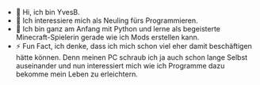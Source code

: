 - 👋 Hi, ich bin YvesB.
- 👀 Ich interessiere mich als Neuling fürs Programmieren.
- 🌱 Ich bin ganz am Anfang mit Python und lerne als begeisterte Minecraft-Spielerin gerade wie ich Mods erstellen kann.
- ⚡ Fun Fact, ich denke, dass ich mich schon viel eher damit beschäftigen hätte können. Denn meinen PC schraub ich ja auch schon lange Selbst auseinander und nun interessiert mich wie ich Programme dazu bekomme mein Leben zu erleichtern.

<!---
Yveb/Yveb is a ✨ special ✨ repository because its `README.md` (this file) appears on your GitHub profile.
You can click the Preview link to take a look at your changes.
--->
